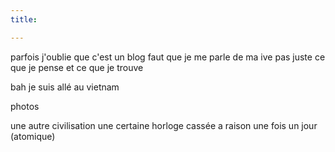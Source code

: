 ```yaml
---
title: 

---
```


parfois j'oublie que c'est un blog
faut que je me parle de ma ive
pas juste ce que je pense
et ce que je trouve

bah je suis allé au vietnam

photos

une autre civilisation
une certaine horloge cassée a raison une fois un jour (atomique)
